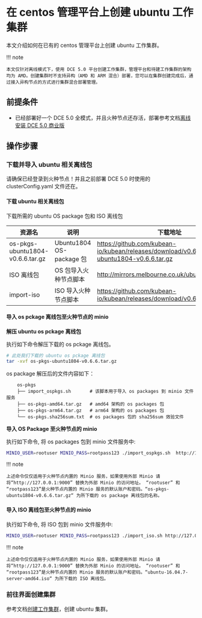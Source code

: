 # 在 centos 管理平台上创建 ubuntu 工作集群

本文介绍如何在已有的 centos 管理平台上创建 ubuntu 工作集群。

!!! note

    本文仅针对离线模式下，使用 DCE 5.0 平台创建工作集群，管理平台和待建工作集群的架构均为 AMD。创建集群时不支持异构（AMD 和 ARM 混合）部署，您可以在集群创建完成后，通过接入异构节点的方式进行集群混合部署管理。

## 前提条件

- 已经部署好一个 DCE 5.0 全模式，并且火种节点还存活，部署参考文档[离线安装 DCE 5.0 商业版](../../install/commercial/start-install.md)

## 操作步骤

### 下载并导入 ubuntu 相关离线包

请确保已经登录到火种节点！并且之前部署 DCE 5.0 时使用的 clusterConfig.yaml 文件还在。

#### 下载 ubuntu 相关离线包

下载所需的 ubuntu OS package 包和 ISO 离线包

| 资源名                           | 说明                     | 下载地址                                                     |
| -------------------------------- | ------------------------ | ------------------------------------------------------------ |
| os-pkgs-ubuntu1804-v0.6.6.tar.gz | Ubuntu1804 OS-package 包 | https://github.com/kubean-io/kubean/releases/download/v0.6.6/os-pkgs-ubuntu1804-v0.6.6.tar.gz |
| ISO 离线包                   | OS 包导入火种节点脚本    | http://mirrors.melbourne.co.uk/ubuntu-releases/ |
| import-iso                   | ISO 导入火种节点脚本    | https://github.com/kubean-io/kubean/releases/download/v0.6.6/import_iso.sh |

#### 导入 os pckage 离线包至火种节点的 minio

**解压 ubuntu os pckage 离线包**

执行如下命令解压下载的 os pckage 离线包。

```bash
# 此处我们下载的 ubuntu os pckage 离线包
tar -xvf os-pkgs-ubuntu1804-v0.6.6.tar.gz 
```

os package 解压后的文件内容如下：

```text
    os-pkgs
    ├── import_ospkgs.sh       # 该脚本用于导入 os packages 到 minio 文件服务
    ├── os-pkgs-amd64.tar.gz   # amd64 架构的 os packages 包
    ├── os-pkgs-arm64.tar.gz   # arm64 架构的 os packages 包
    └── os-pkgs.sha256sum.txt  # os packages 包的 sha256sum 效验文件
```

**导入 OS Package 至火种节点的 minio**

执行如下命令, 将 os packages 包到 minio 文件服务中:

```bash
MINIO_USER=rootuser MINIO_PASS=rootpass123 ./import_ospkgs.sh  http://127.0.0.1:9000 os-pkgs-ubuntu1804-v0.6.6.tar.gz
```

!!! note

    上述命令仅仅适用于火种节点内置的 Minio 服务，如果使用外部 Minio 请将“http://127.0.0.1:9000” 替换为外部 Minio 的访问地址。 “rootuser” 和 “rootpass123”是火种节点内置的 Minio 服务的默认账户和密码。“os-pkgs-ubuntu1804-v0.6.6.tar.gz“ 为所下载的 os package 离线包的名称。

#### 导入 ISO 离线包至火种节点的 minio

执行如下命令, 将 ISO 包到 minio 文件服务中:

```bash
MINIO_USER=rootuser MINIO_PASS=rootpass123 ./import_iso.sh http://127.0.0.1:9000 ubuntu-16.04.7-server-amd64.iso
```
!!! note

    上述命令仅仅适用于火种节点内置的 Minio 服务，如果使用外部 Minio 请将“http://127.0.0.1:9000” 替换为外部 Minio 的访问地址。 “rootuser” 和 “rootpass123”是火种节点内置的 Minio 服务的默认账户和密码。“ubuntu-16.04.7-server-amd64.iso“ 为所下载的 ISO 离线包。

### 前往界面创建集群

参考文档[创建工作集群](../user-guide/clusters/create-cluster.md)，创建 ubuntu 集群。
